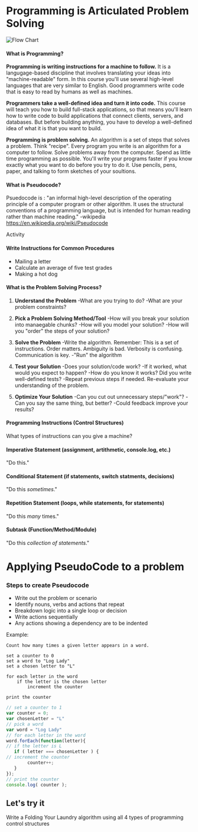 # Programming is Articulated Problem Solving
 ![Flow Chart](https://media2.wnyc.org/i/620/951/c/80/1/FlowchartReal_1.jpg)
 

#### What is Programming? 
**Programming is writing instructions for a machine to follow.** It is a langugage-based discipline that involves translating your ideas into "machine-readable" form. In this course you'll use several high-level languages that are very similar to English. Good programmers write code that is easy to read by humans as well as machines.

**Programmers take a well-defined idea and turn it into code.** This course will teach you how to build full-stack applications, so that means you'll learn how to write code to build applications that connect clients, servers, and databases. But before building anything, you have to develop a well-defined idea of what it is that you want to build. 

**Programming is problem solving.** An algorithm is a set of steps that solves a problem. Think "recipe". Every program you write is an algorithm for a computer to follow. Solve problems away from the computer. Spend as little time programming as possible. You'll write your programs faster if you know exactly what you want to do before you try to do it. Use pencils, pens, paper, and talking to form sketches of your soultions.

#### What is Pseudocode? 
Psuedocode is : "an informal high-level description of the operating principle of a computer program or other algorithm. It uses the structural conventions of a programming language, but is intended for human reading rather than machine reading." -wikipedia https://en.wikipedia.org/wiki/Pseudocode 

Activity 

#### Write Instructions for Common Procedures
 - Mailing a letter 
 - Calculate an average of five test grades
 - Making a hot dog

<!-- You may have left out some details like "how does a letter go from the mail box to my door?" 
Those details are "abstracted" from us 

#### What is abstraction?

1. Removed from the concrete. The generic idea. Platonic forms.
2. Information-hiding. The more commonly used definition in computer science.
 -->
 
#### What is the Problem Solving Process?

1. **Understand the Problem**
    -What are you trying to do? 
    -What are your problem constraints?
    
2. **Pick a Problem Solving Method/Tool**
    -How will you break your solution into manaegable chunks?
    -How will you model your solution?
    -How will you "order" the steps of your solution? 
    
3. **Solve the Problem**
    -Write the algorithm. Remember: This is a set of instructions. Order matters. Ambiguity is bad. Verbosity is confusing. Communication is key.
    -"Run" the algorithm
    
4. **Test your Solution**
    -Does your solution/code work?
    -If it worked, what would you expect to happen?
    -How do you know it works? Did you write well-defined tests? 
    -Repeat previous steps if needed. Re-evaluate your understanding of the problem. 
    
5. **Optimize Your Solution**
    -Can you cut out unnecessary steps/"work"?
    -Can you say the same thing, but better?
    -Could feedback improve your results?
 

#### Programming Instructions (Control Structures)
What types of instructions can you give a machine?

#### Imperative Statement (assignment, artithmetic, console.log, etc.)
"Do this." 

#### Conditional Statement (if statements, switch statments, decisions)
"Do this *sometimes*."

#### Repetition Statement (loops, while statements, for statements)
"Do this *many* times."

#### Subtask (Function/Method/Module)
"Do this *collection of statements*."

# Applying PseudoCode to a problem 


### Steps to create Pseudocode
- Write out the problem or scenario
- Identify nouns, verbs and actions that repeat
- Breakdown logic into a single loop or decision
- Write actions sequentially 
- Any actions showing a dependency are to be indented

Example:

```
Count how many times a given letter appears in a word. 
```

```
set a counter to 0
set a word to "Log Lady"
set a chosen letter to "L"
    
for each letter in the word 
    if the letter is the chosen letter
        increment the counter 

print the counter 
```


```js
// set a counter to 1
var counter = 0;
var chosenLetter = "L"
// pick a word 
var word = "Log Lady"
// for each letter in the word 
word.forEach(function(letter){
// if the letter is L 
   if ( letter === chosenLetter ) {
// increment the counter 
        counter++;
   }
});
// print the counter
console.log( counter );
```


## Let's try it
Write a Folding Your Laundry algorithm using all 4 types of programming control structures


